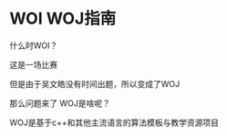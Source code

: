 # WOI  WOJ指南
什么时WOI？

这是一场比赛

但是由于吴文皓没有时间出题，所以变成了WOJ

那么问题来了  WOJ是啥呢？

WOJ是基于c++和其他主流语言的算法模板与教学资源项目
